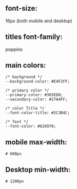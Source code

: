 ## font-size:

16px (both mobile and desktop)

## titles font-family:

poppins 

## main colors:
    /* background */
    --background-color: #E4F2FF;

    /* primary color */
    --primary-color: #365ED0;
    --secondary-color: #27A4FF;

    /* color Title */
    --font-color-title: #2C3B4C;

    /* Text */
    --font-color: #626970;

## mobile max-width:
    # 600px

## Desktop min-width:
    # 1200px

